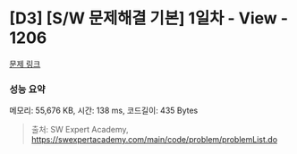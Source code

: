 # [D3] [S/W 문제해결 기본] 1일차 - View - 1206 

[문제 링크](https://swexpertacademy.com/main/code/problem/problemDetail.do?contestProbId=AV134DPqAA8CFAYh) 

### 성능 요약

메모리: 55,676 KB, 시간: 138 ms, 코드길이: 435 Bytes



> 출처: SW Expert Academy, https://swexpertacademy.com/main/code/problem/problemList.do